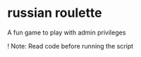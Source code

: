 # russian roulette
A fun game to play with admin privileges

! Note: Read code before running the script